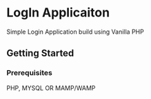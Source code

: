 # LogIn Applicaiton

Simple Login Application build using Vanilla PHP

## Getting Started


### Prerequisites

PHP, MYSQL OR MAMP/WAMP
```

```
